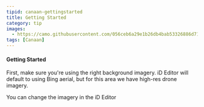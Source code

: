 ```yaml
---
tipid: canaan-gettingstarted
title: Getting Started
category: tip
images:
  - https://camo.githubusercontent.com/056ceb6a29e1b26db4bab53326886d71ff70df30/68747470733a2f2f636c6f75642e67697468756275736572636f6e74656e742e636f6d2f6173736574732f393635373937312f363336303133302f62643363303838652d626334352d313165342d396565342d3431343130376530373739622e676966
tags: [Canaan]
---
```


#### Getting Started

First, make sure you're using the right background imagery. iD Editor will default to using Bing aerial, but for this area we have high-res drone imagery.

You can change the imagery in the iD Editor
